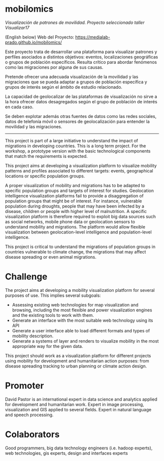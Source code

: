 # mobilomics
*Visualización de patrones de movilidad. Proyecto seleccionado taller
Visualizar17*

(English below)
Web del Proyecto: https://medialab-prado.github.io/mobilomics/

 Este proyecto trata de desarrollar una plataforma para visualizar patrones y perfiles asociados a distintos objetivos: eventos, localizaciones geográficas o grupos de población específicos. Resulta crítico para abordar fenómenos como las migraciones por alguna de sus causas.

Pretende ofrecer una adecuada visualización de la movilidad y las migraciones que se pueda adaptar a grupos de población específica y grupos de interés según el ámbito de estudio relacionado.

La capacidad de geolocalizar de las plataformas de visualización no sirve a la hora ofrecer datos desagregados según el grupo de población de interés en cada caso.

Se deben explotar además otras fuentes de datos como las redes
sociales, datos de telefonía móvil o sensores de geolocalización para
entender la movilidad y las migraciones. 

----------------

This project is part of a large initiative to understand the impact of
migrations in developing countries. This is a long term project. For
the workshop, a prototype version with the basic technological
components that match the requirements is expected.

This project aims at developing a visualization platform to visualize
mobility patterns and profiles associated to different targets:
events, geographical locations or specific population groups.
 
A proper visualization of mobility and migrations has to be adapted to
specific population groups and targets of interest for
studies. Geolocation intelligence visualization platforms fail to
provide a disaggregation of population groups that might be of
interest. For instance, vulnerable population during droughts, people
that may have been infected by a disease, children or people with
higher level of malnutrition. A specific visualization platform is
therefore required to exploit big data sources such as social
networks, mobile phone data or geolocation sensors to understand
mobility and migrations. The platform would allow flexible
visualization between geolocation-level intelligence and
population-level intelligence.
 
This project is critical to understand the migrations of population
groups in countries vulnerable to climate change, the migrations that
may affect disease spreading or even animal migrations.

# Challenge

The project aims at developing a mobility visualization platform for several purposes of use. This implies several subgoals:

+ Assessing existing web technologies for map visualization and
  browsing, including the most flexible and power visualization
  engines and the existing tools to work with them.
+ Generate an interface with the most suitable web technology using
  its API
+ Generate a user interface able to load different formats and types
  of mobility description.
+ Generate a systems of layer and renders to visualize mobility in the
  most appropriate way for the given data.

This project should work as a visualization platform for different
projects using mobility for development and humanitarian action
purposes: from disease spreading tracking to urban planning or climate
action design.


# Promoter

David Pastor is an international expert in data science and analytics
applied for development and humanitarian work. Expert in image
processing, visualization and GIS applied to several fields. Expert in
natural language and speech processing.

# Colaborators

Good programmers, big data technology engineers (i.e. hadoop experts), web technologies, gis experts, design and interfaces experts
